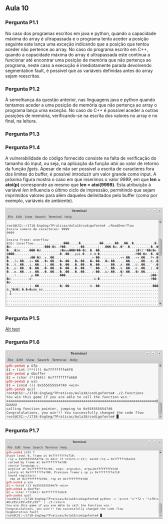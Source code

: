 ## Aula 10

### Pergunta P1.1
No caso dos programas escritos em java e python, quando a capacidade máxima do array é ultrapassada e o programa tenta aceder a posição seguinte este lança uma exceção indicando que a posição que tentou aceder não pertence ao array. No caso do programa escrito em C++, quando a capacidade máxima do array é ultrapassada este continua a funcionar até encontrar uma posição de memória que não pertença ao programa, neste caso a execução é imediatamente parada devolvendo segmentation fault, é possível que as variáveis definidas antes do array sejam reescritas.

### Pergunta P1.2
À semelhança da questão anterior, nas linguagens java e python quando tentamos aceder a uma posição de memória que não pertença ao array o programa lança uma exceção. No caso do C++ é possível aceder a outras posições de memória, verificando-se na escrita dos valores no array e no final, na leitura.

### Pergunta P1.3

### Pergunta P1.4

A vulnerabilidade do código fornecido consiste na falta de verificação do tamanho do input, ou seja, na aplicação da função *atoi* ao valor de retorno da função *fgets*. Apesar de não ser possível a escrita de caracteres fora dos limites do buffer, é possível introduzir um valor grande como input. A próxima figura mostra o caso em que inserimos o valor *9999*, em que **len = atoi(p)** corresponde ao mesmo que **len = atoi(9999)**. Esta atribuição à variável *len* influencia o último ciclo de impressão, permitindo que sejam imprimidos valores para além daqueles delimitados pelo buffer (como por exemplo, variáveis de ambiente).

![Figura 1](https://github.com/uminho-miei-engseg/1718-G6/blob/master/aula10/images/1-4.png )


### Pergunta P1.5

[Alt text](https://github.com/uminho-miei-engseg/1718-G6/blob/master/aula10/images/1-5.png)


### Pergunta P1.6

![alt text](https://github.com/uminho-miei-engseg/1718-G6/blob/master/aula10/images/1-6.png)

### Pergunta P1.7

![alt text](https://github.com/uminho-miei-engseg/1718-G6/blob/master/aula10/images/1-7.png)
